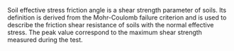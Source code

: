 Soil effective stress friction angle is a shear strength parameter of soils. Its definition is derived from the Mohr-Coulomb failure criterion and is used to describe the friction shear resistance of soils with the normal effective stress. The peak value correspond to the maximum shear strength measured during the test.
